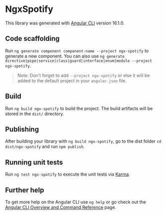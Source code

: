 # NgxSpotify

This library was generated with [Angular CLI](https://github.com/angular/angular-cli) version 16.1.0.

## Code scaffolding

Run `ng generate component component-name --project ngx-spotify` to generate a new component. You can also use `ng generate directive|pipe|service|class|guard|interface|enum|module --project ngx-spotify`.
> Note: Don't forget to add `--project ngx-spotify` or else it will be added to the default project in your `angular.json` file. 

## Build

Run `ng build ngx-spotify` to build the project. The build artifacts will be stored in the `dist/` directory.

## Publishing

After building your library with `ng build ngx-spotify`, go to the dist folder `cd dist/ngx-spotify` and run `npm publish`.

## Running unit tests

Run `ng test ngx-spotify` to execute the unit tests via [Karma](https://karma-runner.github.io).

## Further help

To get more help on the Angular CLI use `ng help` or go check out the [Angular CLI Overview and Command Reference](https://angular.io/cli) page.
